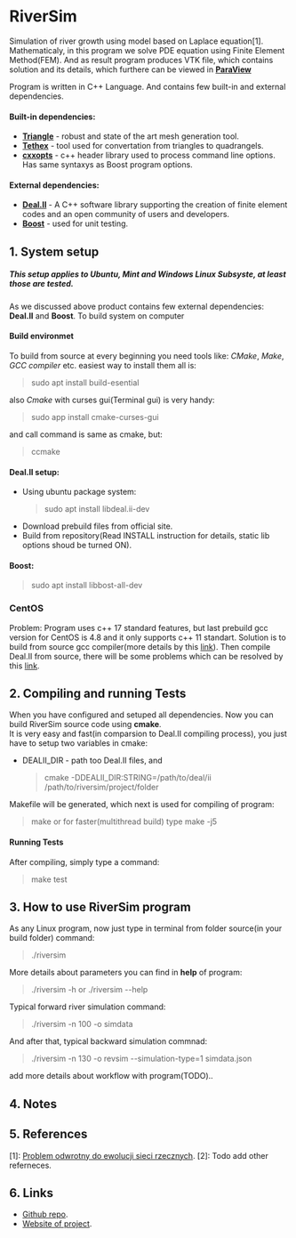 # RiverSim
Simulation of river growth using model based on Laplace equation[1].
Mathematicaly, in this program we solve PDE equation using Finite Element Method(FEM). And as result program produces VTK file, which contains solution and its details, which furthere can be viewed in [__ParaView__](https://www.paraview.org/)  

Program is written in C++ Language.  And contains few built-in  and external dependencies.  

#### Built-in dependencies:
  * [__Triangle__](http://www.cs.cmu.edu/afs/cs/Web/People/quake/triangle.html) - robust and state of the art mesh generation tool.  
  * [__Tethex__](https://github.com/martemyev/tethex/wiki) - tool used for convertation from triangles to quadrangels.
  * [__cxxopts__](https://github.com/jarro2783/cxxopts) - c++ header library used to process command line options. Has same syntaxys as Boost program options.

#### External dependencies:
* [__Deal.II__](https://www.dealii.org/) - A C++ software library supporting the creation of finite element codes and an open community of users and developers.
* [__Boost__](https://www.boost.org/doc/libs/1_66_0/libs/test/doc/html/index.html) - used for unit testing.


## 1. System setup
##### This setup applies to Ubuntu, Mint and Windows Linux Subsyste, at least those are tested.
As we discussed above product contains few external  dependencies: __Deal.II__ and __Boost__.
To build system on computer

#### Build environmet
To build from source at every beginning you need tools like: _CMake_, _Make_, _GCC compiler_ etc.
easiest way to install them all is:
> sudo apt install build-esential

also _Cmake_ with curses gui(Terminal gui) is very handy:
> sudo app install cmake-curses-gui

and call command is same as cmake, but:
> ccmake <path-to-source> 

#### Deal.II setup:

* Using ubuntu package system:
    > sudo apt install libdeal.ii-dev  
* Download prebuild files from official site.
* Build from repository(Read INSTALL instruction for details, static lib options shoud be turned ON).

#### Boost:
> sudo apt install libbost-all-dev

### CentOS
Problem: Program uses c++ 17 standard features, but last prebuild gcc version for CentOS is 4.8 and it only supports c++ 11 standart. 
Solution is to build from source gcc compiler(more details by this [link](https://linuxhostsupport.com/blog/how-to-install-gcc-on-centos-7/)). Then compile Deal.II from source, there will be some problems which can be resolved by this [link](https://stackoverflow.com/questions/5216399/usr-lib-libstdc-so-6-version-glibcxx-3-4-15-not-found).

## 2. Compiling and running Tests
When you have configured and setuped all dependencies. Now you can build RiverSim source code using __cmake__.  
It is very easy and fast(in comparsion to Deal.II compiling process), you just have to setup two variables in cmake: 
* DEALII_DIR - path too Deal.II files, and

  > cmake -DDEALII_DIR:STRING=/path/to/deal/ii  /path/to/riversim/project/folder

Makefile will be generated, which next is used for compiling of program:

  > make
  or for faster(multithread build) type
  > make -j5

#### Running Tests
After compiling, simply type a command:
  > make test


## 3. How to use RiverSim program

As any Linux program, now just type in terminal from folder source(in your build folder) command:
  > ./riversim

More details about parameters you can find in __help__ of program:
  > ./riversim -h
or
  > ./riversim --help
  
Typical forward river simulation command:
> ./riversim -n 100 -o simdata

And after that, typical backward simulation commnad:
> ./riversim -n 130 -o revsim --simulation-type=1 simdata.json
  
add more details about workflow with program(TODO)..


## 4. Notes


## 5. References
[1]: [Problem odwrotny do ewolucji sieci rzecznych](https://www.fuw.edu.pl/~piotrek/theses/PMorawiecki.pdf).
[2]: Todo add other referneces.

## 6. Links

* [Github repo](https://github.com/okmechak/RiverSim).
* [Website of project](https://okmechak.github.io/RiverSim/).
